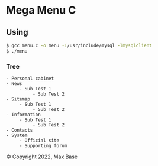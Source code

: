 # Mega Menu C

## Using

```sh
$ gcc menu.c -o menu -I/usr/include/mysql -lmysqlclient
$ ./menu
```

### Tree

```
- Personal cabinet
- News
     - Sub Test 1
          - Sub Test 2
- Sitemap
     - Sub Test 1
          - Sub Test 2
- Information
     - Sub Test 1
          - Sub Test 2
- Contacts
- System
     - Official site
     - Supporting forum
```

© Copyright 2022, Max Base
